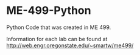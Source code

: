 # ME-499-Python
Python Code that was created in ME 499.

Information for each lab can be found at http://web.engr.oregonstate.edu/~smartw/me499/
